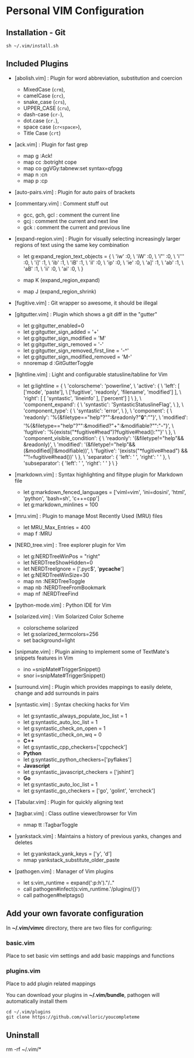 # Personal VIM Configuration

## Installation - Git

	sh ~/.vim/install.sh
	
## Included Plugins

* [abolish.vim]        :  Plugin for word abbreviation, substitution and coercion

  - MixedCase (`crm`), 
  - camelCase (`crc`), 
  - snake\_case (`crs`), 
  - UPPER\_CASE (`cru`), 
  - dash-case (`cr-`), 
  - dot.case (`cr.`),
  - space case (`cr<space>`), 
  - Title Case (`crt`)

* [ack.vim]            :  Plugin for fast grep

  - map <leader>g :Ack! 
  - map <leader>cc :botright cope<cr>
  - map <leader>co ggVGy:tabnew<cr>:set syntax=qf<cr>pgg
  - map <leader>n :cn<cr>
  - map <leader>p :cp<cr>

* [auto-pairs.vim]            :  Plugin for auto pairs of brackets 

* [commentary.vim]     :  Comment stuff out

  - gcc, gch, gcl : comment the current line
  - gcj           : comment the current and next line
  - gck           : comment the current and previous line

* [expand-region.vim]  :  Plugin for visually selecting increasingly larger regions of text using the same key combination

  - let g:expand_region_text_objects = {
            \ 'iw'  :0,
            \ 'iW'  :0,
            \ 'i"'  :0,
            \ 'i''' :0,
            \ 'i]'  :1, 
            \ 'ib'  :1, 
            \ 'iB'  :1, 
            \ 'il'  :0, 
            \ 'ip'  :0,
            \ 'ie'  :0, 
            \ 'a]' :1, 
            \ 'ab' :1, 
            \ 'aB' :1, 
            \ 'ii' :0, 
            \ 'ai' :0, 
            \ }

  - map K <Plug>(expand_region_expand)
  - map J <plug>(expand_region_shrink)

* [fugitive.vim]       :  Git wrapper so awesome, it should be illegal
* [gitgutter.vim]      :  Plugin which shows a git diff in the "gutter"

  - let g:gitgutter_enabled=0
  - let g:gitgutter_sign_added = '+'
  - let g:gitgutter_sign_modified = 'M'
  - let g:gitgutter_sign_removed = '-'
  - let g:gitgutter_sign_removed_first_line = '-^'
  - let g:gitgutter_sign_modified_removed = 'M-'
  - nnoremap <silent> <leader>d :GitGutterToggle<cr>

* [lightline.vim]      :  Light and configurable statusline/tabline for Vim

  - let g:lightline = {
            \ 'colorscheme': 'powerline',
            \ 'active': {
            \   'left': [ ['mode', 'paste'],
            \             ['fugitive', 'readonly', 'filename', 'modified'] ],
            \   'right': [ [ 'syntastic', 'lineinfo' ], ['percent'] ]
            \ },
            \ 'component_expand': {
            \   'syntastic': 'SyntasticStatuslineFlag',
            \ },
            \ 'component_type': {
            \   'syntastic': 'error',
            \ },
            \ 'component': {
            \   'readonly': '%{&filetype=="help"?"":&readonly?"🔒":""}',
            \   'modified': '%{&filetype=="help"?"":&modified?"+":&modifiable?"":"-"}',
            \   'fugitive': '%{exists("*fugitive#head")?fugitive#head():""}'
            \ },
            \ 'component_visible_condition': {
            \   'readonly': '(&filetype!="help"&& &readonly)',
            \   'modified': '(&filetype!="help"&&(&modified||!&modifiable))',
            \   'fugitive': '(exists("*fugitive#head") && ""!=fugitive#head())'
            \ },
            \ 'separator': { 'left': ' ', 'right': ' ' },
            \ 'subseparator': { 'left': ' ', 'right': ' ' }
            \ }

* [markdown.vim]       :  Syntax highlighting and filtype plugin for Markdown file

  - let g:markdown_fenced_languages = ['viml=vim', 'ini=dosini', 'html', 'python', 'bash=sh', 'c++=cpp']
  - let g:markdown_minlines = 100

* [mru.vim]            :  Plugin to manage Most Recently Used (MRU) files

  - let MRU_Max_Entries = 400
  - map <leader>f :MRU<CR>

* [NERD_tree.vim]      :  Tree explorer plugin for Vim

  - let g:NERDTreeWinPos = "right"
  - let NERDTreeShowHidden=0
  - let NERDTreeIgnore = ['\.pyc$', '__pycache__']
  - let g:NERDTreeWinSize=30
  - map <leader>nn :NERDTreeToggle<cr>
  - map <leader>nb :NERDTreeFromBookmark<Space>
  - map <leader>nf :NERDTreeFind<cr>

* [python-mode.vim]    :  Python IDE for Vim
* [solarized.vim]      :  Vim Solarized Color Scheme

  - colorscheme solarized
  - let g:solarized_termcolors=256
  - set background=light

* [snipmate.vim]       :  Plugin aiming to implement some of TextMate's snippets features in Vim

  - ino <c-j> <c-r>=snipMate#TriggerSnippet()<cr>
  - snor <c-j> <esc>i<right><c-r>=snipMate#TriggerSnippet()<cr>

* [surround.vim]       :  Plugin which provides mappings to easily delete, change and add surrounds in pairs
* [syntastic.vim]      :  Syntax checking hacks for Vim

  - let g:syntastic_always_populate_loc_list = 1
  - let g:syntastic_auto_loc_list = 1
  - let g:syntastic_check_on_open = 1
  - let g:syntastic_check_on_wq = 0
  - **C++**
  - let g:syntastic_cpp_checkers=['cppcheck']
  - **Python**
  - let g:syntastic_python_checkers=['pyflakes']
  - **Javascript**
  - let g:syntastic_javascript_checkers = ['jshint']
  - **Go**
  - let g:syntastic_auto_loc_list = 1
  - let g:syntastic_go_checkers = ['go', 'golint', 'errcheck']

* [Tabular.vim]        :  Plugin for quickly aligning text
* [tagbar.vim]         :  Class outline viewer/browser for Vim

  - nmap tt :TagbarToggle<CR>

* [yankstack.vim]      :  Maintains a history of previous yanks, changes and deletes

  - let g:yankstack_yank_keys = ['y', 'd']
  - nmap <c-p> <Plug>yankstack_substitute_older_paste
 
* [pathogen.vim]       :  Manager of Vim plugins

  - let s:vim_runtime = expand('<sfile>:p:h')."/.."
  - call pathogen#infect(s:vim_runtime.'/plugins/{}')
  - call pathogen#helptags()

## Add your own favorate configuration

In **~/.vim/vimrc** directory, there are two files for configuring: 

### basic.vim
Place to set basic vim settings and add basic mappings and functions

### plugins.vim
Place to add plugin related mappings

You can download your plugins in **~/.vim/bundle**, pathogen will automatically install them

	cd ~/.vim/plugins
	git clone https://github.com/valloric/youcompleteme 

## Uninstall

  rm -rf ~/.vim/*
